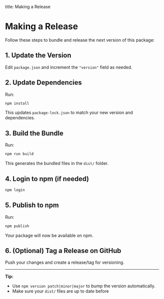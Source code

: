 <frontmatter>
  title: Making a Release
</frontmatter>


<!-- Markdown Guide to releasing next version of this package -->

# Making a Release

Follow these steps to bundle and release the next version of this package:

## 1. Update the Version

Edit `package.json` and increment the `"version"` field as needed.

## 2. Update Dependencies

Run:

```sh
npm install
```

This updates `package-lock.json` to match your new version and dependencies.

## 3. Build the Bundle

Run:

```sh
npm run build
```

This generates the bundled files in the `dist/` folder.

## 4. Login to npm (if needed)

```sh
npm login
```

## 5. Publish to npm

Run:

```sh
npm publish
```

Your package will now be available on npm.

## 6. (Optional) Tag a Release on GitHub

Push your changes and create a release/tag for versioning.

---

**Tip:**  
- Use `npm version patch|minor|major` to bump the version automatically.
- Make sure your `dist/` files are up to date before